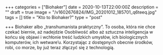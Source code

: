 +++
categories = ["Biohaker"]
date = 2020-10-13T22:00:00Z
description = ""
draft = true
image = "/v1602676824/IMG_20201012_185701_q6teeq.jpg"
tags = []
title = "Kto to Biohaker?"
type = "post"

+++
Biohaker albo „transhumanista praktyczny”. To osoba, która nie chce czekać biernie, aż nadejdzie Osobliwość albo aż sztuczna inteligencja w końcu się objawi i wchłonie treść ludzkich umysłów, ich biologicznych komputerów, ich wetware’u. Korzystając z dostępnych obecnie środków, robi, co morze, by już teraz złączyć się z technologią.